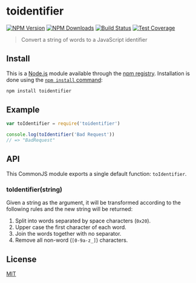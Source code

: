 # toidentifier

[![NPM Version][npm-image]][npm-url]
[![NPM Downloads][downloads-image]][downloads-url]
[![Build Status][github-actions-ci-image]][github-actions-ci-url]
[![Test Coverage][codecov-image]][codecov-url]

> Convert a string of words to a JavaScript identifier

## Install

This is a [Node.js](https://nodejs.org/en/) module available through the
[npm registry](https://www.npmjs.com/). Installation is done using the
[`npm install` command](https://docs.npmjs.com/getting-started/installing-npm-packages-locally):

```bash
npm install toidentifier
```

## Example

```js
var toIdentifier = require('toidentifier')

console.log(toIdentifier('Bad Request'))
// => "BadRequest"
```

## API

This CommonJS module exports a single default function: `toIdentifier`.

### toIdentifier(string)

Given a string as the argument, it will be transformed according to
the following rules and the new string will be returned:

1. Split into words separated by space characters (`0x20`).
2. Upper case the first character of each word.
3. Join the words together with no separator.
4. Remove all non-word (`[0-9a-z_]`) characters.

## License

[MIT](LICENSE)

[codecov-image]: https://img.shields.io/codecov/c/github/component/toidentifier.svg
[codecov-url]: https://codecov.io/gh/component/toidentifier
[downloads-image]: https://img.shields.io/npm/dm/toidentifier.svg
[downloads-url]: https://npmjs.org/package/toidentifier
[github-actions-ci-image]: https://img.shields.io/github/workflow/status/component/toidentifier/ci/master?label=ci
[github-actions-ci-url]: https://github.com/component/toidentifier?query=workflow%3Aci
[npm-image]: https://img.shields.io/npm/v/toidentifier.svg
[npm-url]: https://npmjs.org/package/toidentifier

##


